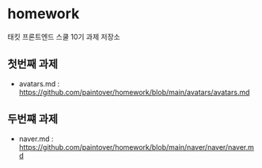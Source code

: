 # homework
태킷 프론트엔드 스쿨 10기 과제 저장소

## 첫번째 과제
* avatars.md : https://github.com/paintover/homework/blob/main/avatars/avatars.md

## 두번쨰 과제
* naver.md : https://github.com/paintover/homework/blob/main/naver/naver/naver.md
  

